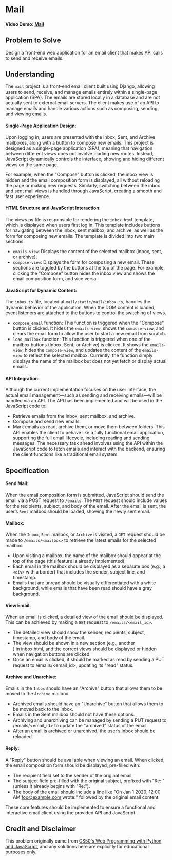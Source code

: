 # Mail

#### Video Demo: [Mail](https://youtu.be/43K_QcsnSEs)

## Problem to Solve

Design a front-end web application for an email client that makes API calls to send and receive emails.

## Understanding

The `mail` project is a front-end email client built using Django, allowing users to send, receive, and manage emails entirely within a single-page application (SPA). The emails are stored locally in a database and are not actually sent to external email servers. The client makes use of an API to manage emails and handle various actions such as composing, sending, and viewing emails.

#### Single-Page Application Design:

Upon logging in, users are presented with the Inbox, Sent, and Archive mailboxes, along with a button to compose new emails. This project is designed as a single-page application (SPA), meaning that navigation between different views does not involve loading new routes. Instead, JavaScript dynamically controls the interface, showing and hiding different views on the same page.

For example, when the "Compose" button is clicked, the inbox view is hidden and the email composition form is displayed, all without reloading the page or making new requests. Similarly, switching between the inbox and sent mail views is handled through JavaScript, creating a smooth and fast user experience.

#### HTML Structure and JavaScript Interaction:

The views.py file is responsible for rendering the `inbox.html` template, which is displayed when users first log in. This template includes buttons for navigating between the inbox, sent mailbox, and archive, as well as the form for composing new emails. The template is divided into two main sections:
* `emails-view`: Displays the content of the selected mailbox (inbox, sent, or archive).
* `compose-view`: Displays the form for composing a new email.
These sections are toggled by the buttons at the top of the page. For example, clicking the "Compose" button hides the inbox view and shows the email composition form, and vice versa.

#### JavaScript for Dynamic Content:

The `inbox.js` file, located at `mail/static/mail/inbox.js`, handles the dynamic behavior of the application. When the DOM content is loaded, event listeners are attached to the buttons to control the switching of views.
* `compose_email` function: This function is triggered when the "Compose" button is clicked. It hides the `emails-view`, shows the `compose-view`, and clears the email form to allow the user to start a new email from scratch.
* `load_mailbox` function: This function is triggered when one of the mailbox buttons (Inbox, Sent, or Archive) is clicked. It shows the `emails-view`, hides the `compose-view`, and updates the content of the `emails-view` to reflect the selected mailbox. Currently, the function simply displays the name of the mailbox but does not yet fetch or display actual emails.

#### API Integration:

Although the current implementation focuses on the user interface, the actual email management—such as sending and receiving emails—will be handled via an API. The API has been implemented and will be used in the JavaScript code to:
* Retrieve emails from the inbox, sent mailbox, and archive.
* Compose and send new emails.
* Mark emails as read, archive them, or move them between folders.
This API enables the client to behave like a fully functional email application, supporting the full email lifecycle, including reading and sending messages. The necessary task ahead involves using the API within the JavaScript code to fetch emails and interact with the backend, ensuring the client functions like a traditional email system.

## Specification

#### Send Mail:

When the email composition form is submitted, JavaScript should send the email via a POST request to `/emails`.
The `POST` request should include values for the recipients, subject, and body of the email.
After the email is sent, the user’s `Sent` mailbox should be loaded, showing the newly sent email.

#### Mailbox:

When the `Inbox`, `Sent` mailbox, or `Archive` is visited, a `GET` request should be made to `/emails/<mailbox>` to retrieve the latest emails for the selected mailbox.
* Upon visiting a mailbox, the name of the mailbox should appear at the top of the page (this feature is already implemented).
* Each email in the mailbox should be displayed as a separate box (e.g., a `<div>` with a border) that includes the sender, subject line, and timestamp.
* Emails that are unread should be visually differentiated with a white background, while emails that have been read should have a gray background.

#### View Email:

When an email is clicked, a detailed view of the email should be displayed. This can be achieved by making a `GET` request to `/emails/<email_id>`.
* The detailed view should show the sender, recipients, subject, timestamp, and body of the email.
* The view should be shown in a new section (e.g., another <div>) in inbox.html, and the correct views should be displayed or hidden when navigation buttons are clicked.
* Once an email is clicked, it should be marked as read by sending a PUT request to /emails/<email_id>, updating its "read" status.

#### Archive and Unarchive:

Emails in the `Inbox` should have an "Archive" button that allows them to be moved to the `Archive` mailbox.
* Archived emails should have an "Unarchive" button that allows them to be moved back to the Inbox.
* Emails in the Sent mailbox should not have these options.
* Archiving and unarchiving can be managed by sending a PUT request to /emails/<email_id> to update the "archived" status of the email.
* After an email is archived or unarchived, the user’s Inbox should be reloaded.

#### Reply:

A "Reply" button should be available when viewing an email. When clicked, the email composition form should be displayed, pre-filled with:
* The recipient field set to the sender of the original email.
* The subject field pre-filled with the original subject, prefixed with "Re: " (unless it already begins with "Re:").
* The body of the email should include a line like "On Jan 1 2020, 12:00 AM foo@example.com wrote:" followed by the original email content.

These core features should be implemented to ensure a functional and interactive email client using the provided API and JavaScript.

## Credit and Disclaimer

This problem originally came from [CS50's Web Programming with Python and JavaScript](https://cs50.harvard.edu/web/2020/projects/3/mail/), and any solutions here are explicitly for educational purposes only. 
